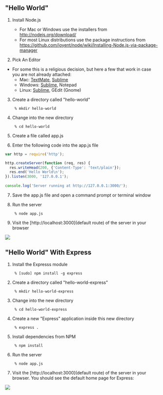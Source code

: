 ## "Hello World"

1. Install Node.js

	- For Mac or Windows use the installers from http://nodejs.org/download/
	- For most Linux distributions use the package instructions from https://github.com/joyent/node/wiki/Installing-Node.js-via-package-manager

2. Pick An Editor
  
  * For some this is a religious decision, but here a few that work in case you are not already attached:
    - Mac: [TextMate](http://macromates.com/), [Sublime](http://www.sublimetext.com/)
    - Windows: [Sublime](http://www.sublimetext.com/), Notepad
    - Linux: [Sublime](http://www.sublimetext.com/), GEdit (Gnome)

3. Create a directory called "hello-world"

		% mkdir hello-world

4. Change into the new directory

		% cd hello-world

5. Create a file called app.js

6. Enter the following code into the app.js file

```javascript
var http = require('http');

http.createServer(function (req, res) {
  res.writeHead(200, {'Content-Type': 'text/plain'});
  res.end('Hello World\n');
}).listen(3000, '127.0.0.1');
	
console.log('Server running at http://127.0.0.1:3000/');
```

7. Save the app.js file and open a command prompt or terminal window

8. Run the server

		% node app.js

9. Visit the [http://localhost:3000](default route) of the server in your browser		

![](https://raw.github.com/NodePhilly/MiniHacks/master/2012.09/HelloWorld/img/HelloWorld.png)


## "Hello World" With Express

1. Install the Expresss module

		% [sudo] npm install -g express

2. Create a directory called "hello-world-express"

		% mkdir hello-world-express

3. Change into the new directory

		% cd hello-world-express

4. Create a new "Express" application inside this new directory

		% express .

5. Install dependencies from NPM

		% npm install

6. Run the server

		% node app.js

7. Visit the [http://localhost:3000](default route) of the server in your browser. You should see the default home page for Express:

![](https://raw.github.com/NodePhilly/MiniHacks/master/2012.09/HelloWorld/img/HelloWorldExpress.png)